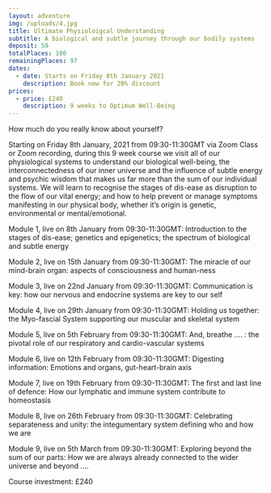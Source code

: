 ```yaml
---
layout: adventure
img: /uploads/4.jpg
title: Ultimate Physioloigcal Understanding
subtitle: A biological and subtle journey through our bodily systems
deposit: 50
totalPlaces: 100
remainingPlaces: 97
dates:
  - date: Starts on Friday 8th January 2021
    description: Book now for 20% discount
prices:
  - price: £240
    description: 9 weeks to Optimum Well-Being
---
```

How much do you really know about yourself?

Starting on Friday 8th January, 2021 from 09:30-11:30GMT via Zoom Class or Zoom recording, during this 9 week course we visit all of our physiological systems to understand our biological well-being, the interconnectedness of our inner universe and the influence of subtle energy and psychic wisdom that makes us far more than the sum of our individual systems. We will learn to recognise the stages of dis-ease as disruption to the flow of our vital energy; and how to help prevent or manage symptoms manifesting in our physical body, whether it’s origin is genetic, environmental or mental/emotional.

Module 1, live on 8th January from 09:30-11:30GMT: Introduction to the stages of dis-ease; genetics and epigenetics; the spectrum of biological and subtle energy

Module 2, live on 15th January from 09:30-11:30GMT: The miracle of our mind-brain organ: aspects of consciousness and human-ness

Module 3, live on 22nd January from 09:30-11:30GMT: Communication is key: how our nervous and endocrine systems are key to our self

Module 4, live on 29th January from 09:30-11:30GMT: Holding us together: the Myo-fascial System supporting our muscular and skeletal system

Module 5, live on 5th February from 09:30-11:30GMT: And, breathe …. : the pivotal role of our respiratory and cardio-vascular systems

Module 6, live on 12th February from 09:30-11:30GMT: Digesting information: Emotions and organs, gut-heart-brain axis

Module 7, live on 19th February from 09:30-11:30GMT: The first and last line of defence: How our lymphatic and immune system contribute to homeostasis

Module 8, live on 26th February from 09:30-11:30GMT: Celebrating separateness and unity: the integumentary system defining who and how we are

Module 9, live on 5th March from 09:30-11:30GMT: Exploring beyond the sum of our parts: How we are always already connected to the wider universe and beyond ….

Course investment: £240